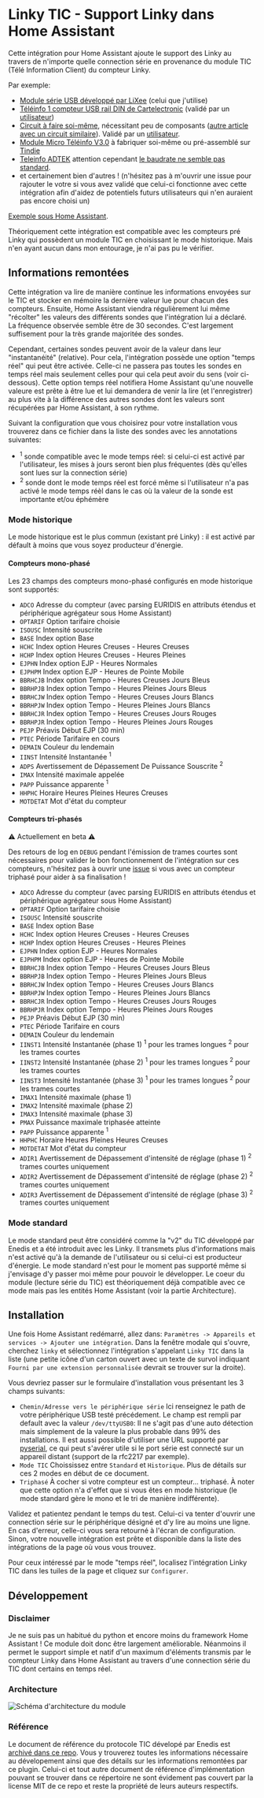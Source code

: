 # Linky TIC - Support Linky dans Home Assistant

Cette intégration pour Home Assistant ajoute le support des Linky au travers de n'importe quelle connection série en provenance du module TIC (Télé Information Client) du compteur Linky.

Par exemple:

- [Module série USB développé par LiXee](https://lixee.fr/produits/30-tic-din-3770014375070.html) (celui que j'utilise)
- [Téléinfo 1 compteur USB rail DIN de Cartelectronic](https://www.cartelectronic.fr/teleinfo-compteur-enedis/17-teleinfo-1-compteur-usb-rail-din-3760313520028.html) (validé par un [utilisateur](https://github.com/hekmon/linkytic/issues/2#issuecomment-1364535337))
- [Circuit à faire soi-même](https://miniprojets.net/index.php/2019/06/28/recuperer-les-donnees-de-son-compteur-linky/), nécessitant peu de composants ([autre article avec un circuit similaire](https://hallard.me/pitinfov12/)). Validé par un [utilisateur](https://github.com/hekmon/linkytic/pull/4#issuecomment-1368877730).
- [Module Micro Téléinfo V3.0](https://github.com/hallard/uTeleinfo) à fabriquer soi-même ou pré-assemblé sur [Tindie](https://www.tindie.com/products/28873/)
- [Teleinfo ADTEK](https://doc.eedomus.com/view/T%C3%A9l%C3%A9info_USB_ADTEK) attention cependant [le baudrate ne semble pas standard](https://github.com/hekmon/linkytic/issues/40).
- et certainement bien d'autres ! (n'hésitez pas à m'ouvrir une issue pour rajouter le votre si vous avez validé que celui-ci fonctionne avec cette intégration afin d'aidez de potentiels futurs utilisateurs qui n'en auraient pas encore choisi un)

[Exemple sous Home Assistant](https://github.com/hekmon/linkytic/raw/v3.0.0-beta4/res/SCR-20221223-ink.png).

Théoriquement cette intégration est compatible avec les compteurs pré Linky qui possèdent un module TIC en choisissant le mode historique. Mais n'en ayant aucun dans mon entourage, je n'ai pas pu le vérifier.

## Informations remontées

Cette intégration va lire de manière continue les informations envoyées sur le TIC et stocker en mémoire la dernière valeur lue pour chacun des compteurs. Ensuite, Home Assistant viendra régulièrement lui même "récolter" les valeurs des différents sondes que l'intégration lui a déclaré. La fréquence observée semble être de 30 secondes. C'est largement suffisement pour la très grande majoritée des sondes.

Cependant, certaines sondes peuvent avoir de la valeur dans leur "instantanéité" (relative). Pour cela, l'intégration possède une option "temps réel" qui peut être activée. Celle-ci ne passera pas toutes les sondes en temps réel mais seulement celles pour qui cela peut avoir du sens (voir ci-dessous). Cette option temps réel notifiera Home Assistant qu'une nouvelle valeure est prête à être lue et lui demandera de venir la lire (et l'enregistrer) au plus vite à la différence des autres sondes dont les valeurs sont récupérées par Home Assistant, à son rythme.

Suivant la configuration que vous choisirez pour votre installation vous trouverez dans ce fichier dans la liste des sondes avec les annotations suivantes:

- <sup>1</sup> sonde compatible avec le mode temps réel: si celui-ci est activé par l'utilisateur, les mises à jours seront bien plus fréquentes (dès qu'elles sont lues sur la connection série)
- <sup>2</sup> sonde dont le mode temps réel est forcé même si l'utilisateur n'a pas activé le mode temps réèl dans le cas où la valeur de la sonde est importante et/ou éphémère

### Mode historique

Le mode historique est le plus commun (existant pré Linky) : il est activé par défault à moins que vous soyez producteur d'énergie.

#### Compteurs mono-phasé

Les 23 champs des compteurs mono-phasé configurés en mode historique sont supportés:

- `ADCO` Adresse du compteur (avec parsing EURIDIS en attributs étendus et périphérique agrégateur sous Home Assistant)
- `OPTARIF` Option tarifaire choisie
- `ISOUSC` Intensité souscrite
- `BASE` Index option Base
- `HCHC` Index option Heures Creuses - Heures Creuses
- `HCHP` Index option Heures Creuses - Heures Pleines
- `EJPHN` Index option EJP - Heures Normales
- `EJPHPM` Index option EJP - Heures de Pointe Mobile
- `BBRHCJB` Index option Tempo - Heures Creuses Jours Bleus
- `BBRHPJB` Index option Tempo - Heures Pleines Jours Bleus
- `BBRHCJW` Index option Tempo - Heures Creuses Jours Blancs
- `BBRHPJW` Index option Tempo - Heures Pleines Jours Blancs
- `BBRHCJR` Index option Tempo - Heures Creuses Jours Rouges
- `BBRHPJR` Index option Tempo - Heures Pleines Jours Rouges
- `PEJP` Préavis Début EJP (30 min)
- `PTEC` Période Tarifaire en cours
- `DEMAIN` Couleur du lendemain
- `IINST` Intensité Instantanée <sup>1</sup>
- `ADPS` Avertissement de Dépassement De Puissance Souscrite <sup>2</sup>
- `IMAX` Intensité maximale appelée
- `PAPP` Puissance apparente <sup>1</sup>
- `HHPHC` Horaire Heures Pleines Heures Creuses
- `MOTDETAT` Mot d'état du compteur

#### Compteurs tri-phasés

⚠️ Actuellement en beta ⚠️

Des retours de log en `DEBUG` pendant l'émission de trames courtes sont nécessaires pour valider le bon fonctionnement de l'intégration sur ces compteurs, n'hésitez pas à ouvrir une [issue](https://github.com/hekmon/linkytic/issues) si vous avec un compteur triphasé pour aider à sa finalisation !

- `ADCO` Adresse du compteur (avec parsing EURIDIS en attributs étendus et périphérique agrégateur sous Home Assistant)
- `OPTARIF` Option tarifaire choisie
- `ISOUSC` Intensité souscrite
- `BASE` Index option Base
- `HCHC` Index option Heures Creuses - Heures Creuses
- `HCHP` Index option Heures Creuses - Heures Pleines
- `EJPHN` Index option EJP - Heures Normales
- `EJPHPM` Index option EJP - Heures de Pointe Mobile
- `BBRHCJB` Index option Tempo - Heures Creuses Jours Bleus
- `BBRHPJB` Index option Tempo - Heures Pleines Jours Bleus
- `BBRHCJW` Index option Tempo - Heures Creuses Jours Blancs
- `BBRHPJW` Index option Tempo - Heures Pleines Jours Blancs
- `BBRHCJR` Index option Tempo - Heures Creuses Jours Rouges
- `BBRHPJR` Index option Tempo - Heures Pleines Jours Rouges
- `PEJP` Préavis Début EJP (30 min)
- `PTEC` Période Tarifaire en cours
- `DEMAIN` Couleur du lendemain
- `IINST1` Intensité Instantanée (phase 1) <sup>1</sup> pour les trames longues <sup>2</sup> pour les trames courtes
- `IINST2` Intensité Instantanée (phase 2) <sup>1</sup> pour les trames longues <sup>2</sup> pour les trames courtes
- `IINST3` Intensité Instantanée (phase 3) <sup>1</sup> pour les trames longues <sup>2</sup> pour les trames courtes
- `IMAX1` Intensité maximale (phase 1)
- `IMAX2` Intensité maximale (phase 2)
- `IMAX3` Intensité maximale (phase 3)
- `PMAX` Puissance maximale triphasée atteinte
- `PAPP` Puissance apparente <sup>1</sup>
- `HHPHC` Horaire Heures Pleines Heures Creuses
- `MOTDETAT` Mot d'état du compteur
- `ADIR1` Avertissement de Dépassement d'intensité de réglage (phase 1) <sup>2</sup> trames courtes uniquement
- `ADIR2` Avertissement de Dépassement d'intensité de réglage (phase 2) <sup>2</sup> trames courtes uniquement
- `ADIR3` Avertissement de Dépassement d'intensité de réglage (phase 3) <sup>2</sup> trames courtes uniquement

### Mode standard

Le mode standard peut être considéré comme la "v2" du TIC développé par Enedis et a été introduit avec les Linky. Il transmets plus d'informations mais n'est activé qu'à la demande de l'utilisateur ou si celui-ci est producteur d'énergie. Le mode standard n'est pour le moment pas supporté même si j'envisage d'y passer moi même pour pouvoir le développer. Le coeur du module (lecture série du TIC) est théoriquement déjà compatible avec ce mode mais pas les entités Home Assistant (voir la partie Architecture).

## Installation

Une fois Home Assistant redémarré, allez dans: `Paramètres -> Appareils et services -> Ajouter une intégration`. Dans la fenêtre modale qui s'ouvre, cherchez `linky` et sélectionnez l'intégration s'appelant `Linky TIC` dans la liste (une petite icône d'un carton ouvert avec un texte de survol indiquant `Fourni par une extension personnalisée` devrait se trouver sur la droite).

Vous devriez passer sur le formulaire d'installation vous présentant les 3 champs suivants:

- `Chemin/Adresse vers le périphérique série` Ici renseignez le path de votre périphérique USB testé précédement. Le champ est rempli par default avec la valeur `/dev/ttyUSB0`: Il ne s'agit pas d'une auto détection mais simplement de la valeure la plus probable dans 99% des installations. Il est aussi possible d'utiliser une URL supporté par [pyserial](https://pyserial.readthedocs.io/en/latest/url_handlers.html), ce qui peut s'avérer utile si le port série est connecté sur un appareil distant (support de la rfc2217 par exemple).
- `Mode TIC` Choississez entre `Standard` et `Historique`. Plus de détails sur ces 2 modes en début de ce document.
- `Triphasé` À cocher si votre compteur est un compteur... triphasé. À noter que cette option n'a d'effet que si vous êtes en mode historique (le mode standard gère le mono et le tri de manière indifférente).

Validez et patientez pendant le temps du test. Celui-ci va tenter d'ouvrir une connection série sur le périphérique désigné et d'y lire au moins une ligne. En cas d'erreur, celle-ci vous sera retourné à l'écran de configuration. Sinon, votre nouvelle intégration est prête et disponible dans la liste des intégrations de la page où vous vous trouvez.

Pour ceux intéressé par le mode "temps réel", localisez l'intégration Linky TIC dans les tuiles de la page et cliquez sur `Configurer`.

## Développement

### Disclaimer

Je ne suis pas un habitué du python et encore moins du framework Home Assistant ! Ce module doit donc être largement améliorable. Néanmoins il permet le support simple et natif d'un maximum d'éléments transmis par le compteur Linky dans Home Assistant au travers d'une connection série du TIC dont certains en temps réel.

### Architecture

![Schéma d'architecture du module](https://github.com/hekmon/linkytic/raw/v3.0.0-beta4/res/linkytic_archi.excalidraw.png "Schéma d'architecture du module")

### Référence

Le document de référence du protocole TIC dévelopé par Enedis est [archivé dans ce repo](https://github.com/hekmon/linkytic/raw/v3.0.0-beta4/res/Enedis-NOI-CPT_54E.pdf). Vous y trouverez toutes les informations nécessaire au dévelopement ainsi que des détails sur les informations remontées par ce plugin. Celui-ci et tout autre document de référence d'implémentation pouvant se trouver dans ce répertoire ne sont évidement pas couvert par la license MIT de ce repo et reste la propriété de leurs auteurs respectifs.
